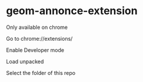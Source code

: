 # geom-annonce-extension

Only available on chrome

Go to chrome://extensions/

Enable Developer mode

Load unpacked

Select the folder of this repo
